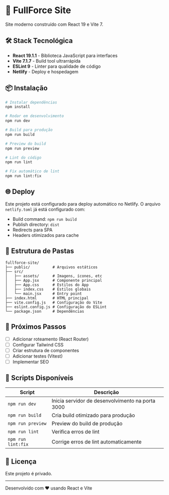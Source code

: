 # 🚀 FullForce Site

Site moderno construído com React 19 e Vite 7.

## 🛠️ Stack Tecnológica

- **React 19.1.1** - Biblioteca JavaScript para interfaces
- **Vite 7.1.7** - Build tool ultrarrápida
- **ESLint 9** - Linter para qualidade de código
- **Netlify** - Deploy e hospedagem

## 📦 Instalação

```bash
# Instalar dependências
npm install

# Rodar em desenvolvimento
npm run dev

# Build para produção
npm run build

# Preview do build
npm run preview

# Lint do código
npm run lint

# Fix automático de lint
npm run lint:fix
```

## 🌐 Deploy

Este projeto está configurado para deploy automático no Netlify. O arquivo `netlify.toml` já está configurado com:

- Build command: `npm run build`
- Publish directory: `dist`
- Redirects para SPA
- Headers otimizados para cache

## 📁 Estrutura de Pastas

```
fullforce-site/
├── public/          # Arquivos estáticos
├── src/
│   ├── assets/      # Imagens, ícones, etc
│   ├── App.jsx      # Componente principal
│   ├── App.css      # Estilos do App
│   ├── index.css    # Estilos globais
│   └── main.jsx     # Entry point
├── index.html       # HTML principal
├── vite.config.js   # Configuração do Vite
├── eslint.config.js # Configuração do ESLint
└── package.json     # Dependências
```

## 🎨 Próximos Passos

- [ ] Adicionar roteamento (React Router)
- [ ] Configurar Tailwind CSS
- [ ] Criar estrutura de componentes
- [ ] Adicionar testes (Vitest)
- [ ] Implementar SEO

## 📝 Scripts Disponíveis

| Script | Descrição |
|--------|-----------|
| `npm run dev` | Inicia servidor de desenvolvimento na porta 3000 |
| `npm run build` | Cria build otimizado para produção |
| `npm run preview` | Preview do build de produção |
| `npm run lint` | Verifica erros de lint |
| `npm run lint:fix` | Corrige erros de lint automaticamente |

## 📄 Licença

Este projeto é privado.

---

Desenvolvido com ❤️ usando React e Vite
